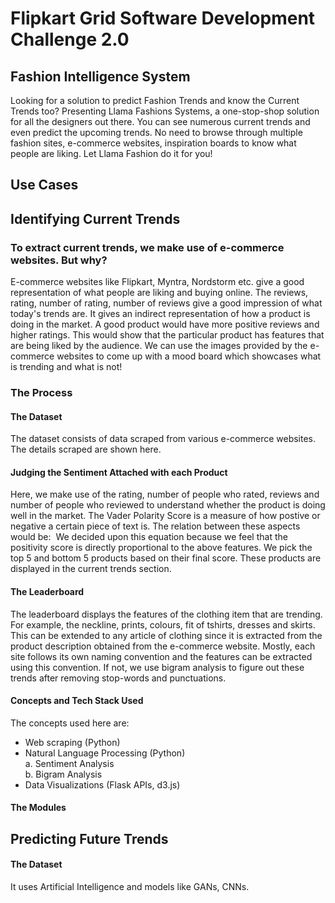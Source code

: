 # Flipkart Grid Software Development Challenge 2.0
## Fashion Intelligence System
Looking for a solution to predict Fashion Trends and know the Current Trends too? Presenting Llama Fashions Systems, a one-stop-shop solution for all the designers out there. You can see numerous current trends and even predict the upcoming trends. No need to browse through multiple fashion sites, e-commerce websites, inspiration boards to know what people are liking. Let Llama Fashion do it for you!
## Use Cases
<complete later>
  
## Identifying Current Trends
### To extract current trends, we make use of e-commerce websites. But why?
E-commerce websites like Flipkart, Myntra, Nordstorm etc. give a good representation of what people are liking and buying online. The reviews, rating, number of rating, number of reviews give a good impression of what today's trends are. It gives an indirect representation of how a product is doing in the market. A good product would have more positive reviews and higher ratings. This would show that the particular product has features that are being liked by the audience. We can use the images provided by the e-commerce websites to come up with a mood board which showcases what is trending and what is not!
### The Process
#### The Dataset
The dataset consists of data scraped from various e-commerce websites. The details scraped are shown here. <image>  
  

#### Judging the Sentiment Attached with each Product
Here, we make use of the rating, number of people who rated, reviews and number of people who reviewed to understand whether the product is doing well in the market. The Vader Polarity Score <MIT link> is a measure of how postive or negative a certain piece of text is. The relation between these aspects would be: <image>
We decided upon this equation because we feel that the positivity score is directly proportional to the above features. We pick the top 5 and bottom 5 products based on their final score. These products are displayed in the current trends section.
  
#### The Leaderboard
The leaderboard displays the features of the clothing item that are trending. For example, the neckline, prints, colours, fit of tshirts, dresses and skirts. This can be extended to any article of clothing since it is extracted from the product description obtained from the e-commerce website.
Mostly, each site follows its own naming convention and the features can be extracted using this convention. If not, we use bigram analysis to figure out these trends after removing stop-words and punctuations. <image>
 
<flowchart>
  
#### Concepts and Tech Stack Used
The concepts used here are: 
- Web scraping (Python)
- Natural Language Processing (Python)<br>
  a. Sentiment Analysis<br>
  b. Bigram Analysis
- Data Visualizations (Flask APIs, d3.js)

#### The Modules
<complete later>


## Predicting Future Trends
#### The Dataset





It uses Artificial Intelligence and models like GANs, CNNs. 

